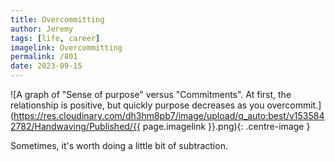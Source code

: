 ```yaml
---
title: Overcommitting
author: Jeremy
tags: [life, career]
imagelink: Overcommitting
permalink: /801
date: 2023-09-15
---
```


![A graph of "Sense of purpose" versus "Commitments". At first, the relationship is positive, but quickly purpose decreases as you overcommit.](https://res.cloudinary.com/dh3hm8pb7/image/upload/q_auto:best/v1535842782/Handwaving/Published/{{ page.imagelink }}.png){: .centre-image }

Sometimes, it's worth doing a little bit of subtraction.
